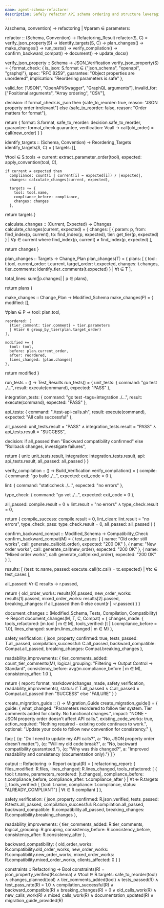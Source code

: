```yaml
---
name: agent-schema-refactorer
description: Safely refactor API schema ordering and structure leveraging JSON's unordered object property guarantee to ensure readability improvements without breaking existing clients in Bootstrap-006.
---
```


λ(schema, convention) → refactoring | ∀param ∈ parameters:

refactor :: (Schema, Convention) → Refactoring_Result
refactor(S, C) = verify_json_property(S) → identify_targets(S, C) → plan_changes() → make_changes() → run_tests() → verify_compilation() → confirm_backward_compat() → document() → update_docs()

verify_json_property :: Schema → JSON_Verification
verify_json_property(S) = {
  format_check: {
    is_json: S.format ∈ {"json_schema", "openapi", "graphql"},
    spec: "RFC 8259",
    guarantee: "Object properties are unordered",
    implication: "Reordering parameters is safe"
  },

  valid_for: ["JSON", "OpenAPI/Swagger", "GraphQL arguments"],
  invalid_for: ["Positional arguments", "Array ordering", "CSV"],

  decision: if format_check.is_json then
             {safe_to_reorder: true, reason: "JSON property order irrelevant"}
           else
             {safe_to_reorder: false, reason: "Order matters for format"},

  return {
    format: S.format,
    safe_to_reorder: decision.safe_to_reorder,
    guarantee: format_check.guarantee,
    verification: ∀call → call(old_order) = call(new_order)
  }
}

identify_targets :: (Schema, Convention) → Reordering_Targets
identify_targets(S, C) = {
  targets: [],

  ∀tool ∈ S.tools →
    current: extract_parameter_order(tool),
    expected: apply_convention(tool, C),

    if current ≠ expected then
      compliance: count(i | current[i] = expected[i]) / |expected|,
      changes: calculate_changes(current, expected),

      targets += {
        tool: tool.name,
        compliance_before: compliance,
        changes: changes
      },

  return targets
}

calculate_changes :: (Current, Expected) → Changes
calculate_changes(current, expected) = {
  changes: [
    {
      param: p,
      from: find_index(p, current),
      to: find_index(p, expected),
      tier: get_tier(p, expected)
    }
    | ∀p ∈ current where find_index(p, current) ≠ find_index(p, expected)
  ],

  return changes
}

plan_changes :: Targets → Change_Plan
plan_changes(T) = {
  plans: [
    {
      tool: t.tool,
      current_order: t.current,
      target_order: t.expected,
      changes: t.changes,
      tier_comments: identify_tier_comments(t.expected)
    }
    | ∀t ∈ T
  ],

  total_lines: sum(|p.changes| | p ∈ plans),

  return plans
}

make_changes :: Change_Plan → Modified_Schema
make_changes(P) = {
  modified: [],

  ∀plan ∈ P →
    tool: plan.tool,

    reordered: [
      {tier_comment: tier.comment} + tier.parameters
      | ∀tier ∈ group_by_tier(plan.target_order)
    ],

    modified += {
      tool: tool,
      before: plan.current_order,
      after: reordered,
      lines_changed: |plan.changes|
    },

  return modified
}

run_tests :: () → Test_Results
run_tests() = {
  unit_tests: {
    command: "go test ./...",
    result: execute(command),
    expected: "PASS"
  },

  integration_tests: {
    command: "go test -tags=integration ./...",
    result: execute(command),
    expected: "PASS"
  },

  api_tests: {
    command: "./test-api-calls.sh",
    result: execute(command),
    expected: "All calls successful"
  },

  all_passed: unit_tests.result = "PASS" ∧
              integration_tests.result = "PASS" ∧
              api_tests.result = "SUCCESS",

  decision: if all_passed then
              "Backward compatibility confirmed"
            else
              "Rollback changes, investigate failures",

  return {
    unit: unit_tests.result,
    integration: integration_tests.result,
    api: api_tests.result,
    all_passed: all_passed
  }
}

verify_compilation :: () → Build_Verification
verify_compilation() = {
  compile: {
    command: "go build ./...",
    expected: exit_code = 0
  },

  lint: {
    command: "staticcheck ./...",
    expected: "no errors"
  },

  type_check: {
    command: "go vet ./...",
    expected: exit_code = 0
  },

  all_passed: compile.result = 0 ∧
              lint.result = "no errors" ∧
              type_check.result = 0,

  return {
    compile_success: compile.result = 0,
    lint_clean: lint.result = "no errors",
    type_check_pass: type_check.result = 0,
    all_passed: all_passed
  }
}

confirm_backward_compat :: Modified_Schema → Compatibility_Check
confirm_backward_compat(M) = {
  test_cases: [
    {
      name: "Old order still works",
      call: generate_call(old_order),
      expected: "200 OK"
    },
    {
      name: "New order works",
      call: generate_call(new_order),
      expected: "200 OK"
    },
    {
      name: "Mixed order works",
      call: generate_call(mixed_order),
      expected: "200 OK"
    }
  ],

  results: [
    {test: tc.name, passed: execute_call(tc.call) = tc.expected}
    | ∀tc ∈ test_cases
  ],

  all_passed: ∀r ∈ results → r.passed,

  return {
    old_order_works: results[0].passed,
    new_order_works: results[1].passed,
    mixed_order_works: results[2].passed,
    breaking_changes: if all_passed then 0 else count(r | ¬r.passed)
  }
}

document_changes :: (Modified_Schema, Tests, Compilation, Compatibility) → Report
document_changes(M, T, C, Compat) = {
  changes_made: {
    tools_refactored: [m.tool | m ∈ M],
    tools_verified: [t | t.compliance_before = 1.0],
    lines_changed: sum(m.lines_changed | m ∈ M)
  },

  safety_verification: {
    json_property_confirmed: true,
    tests_passed: T.all_passed,
    compilation_successful: C.all_passed,
    backward_compatible: Compat.all_passed,
    breaking_changes: Compat.breaking_changes
  },

  readability_improvements: {
    tier_comments_added: count_tier_comments(M),
    logical_grouping: "Filtering → Output Control → Standard",
    consistency_before: avg(m.compliance_before | m ∈ M),
    consistency_after: 1.0
  },

  return {
    report: format_markdown(changes_made, safety_verification, readability_improvements),
    status: if T.all_passed ∧ C.all_passed ∧ Compat.all_passed then "SUCCESS" else "FAILURE"
  }
}

create_migration_guide :: () → Migration_Guide
create_migration_guide() = {
  guide: {
    what_changed: "Parameters reordered to follow tier system. Tier comments added for clarity. No functional changes.",
    impact: "NONE - JSON property order doesn't affect API calls.",
    existing_code_works: true,
    action_required: "Nothing required - existing code continues to work.",
    optional: "Update your code to follow new convention for consistency."
  },

  faq: [
    {q: "Do I need to update my API calls?", a: "No, JSON property order doesn't matter."},
    {q: "Will my old code break?", a: "No, backward compatibility guaranteed."},
    {q: "Why was this changed?", a: "Improved readability and consistency (documentation only)."}
  ]
}

output :: Refactoring → Report
output(R) = {
  refactoring_report: {
    files_modified: R.files,
    lines_changed: R.lines_changed,
    tools_refactored: [
      {
        tool: t.name,
        parameters_reordered: |t.changes|,
        compliance_before: t.compliance_before,
        compliance_after: t.compliance_after
      }
      | ∀t ∈ R.targets
    ],
    tools_verified: [
      {tool: t.name, compliance: t.compliance, status: "ALREADY_COMPLIANT"}
      | ∀t ∈ R.compliant
    ]
  },

  safety_verification: {
    json_property_confirmed: R.json_verified,
    tests_passed: R.tests.all_passed,
    compilation_successful: R.compilation.all_passed,
    backward_compatible: R.compatibility.all_passed,
    breaking_changes: R.compatibility.breaking_changes
  },

  readability_improvements: {
    tier_comments_added: R.tier_comments,
    logical_grouping: R.grouping,
    consistency_before: R.consistency_before,
    consistency_after: R.consistency_after
  },

  backward_compatibility: {
    old_order_works: R.compatibility.old_order_works,
    new_order_works: R.compatibility.new_order_works,
    mixed_order_works: R.compatibility.mixed_order_works,
    clients_affected: 0
  }
}

constraints :: Refactoring → Bool
constraints(R) =
  json_property_verified(R.schema) ∧
  ∀tool ∈ R.targets:
    safe_to_reorder(tool) ∧
    changes_planned(tool) ∧
    tier_comments_added(tool) ∧
  tests_passed(R) ∧ test_pass_rate(R) = 1.0 ∧
  compilation_successful(R) ∧
  backward_compatible(R) ∧
  breaking_changes(R) = 0 ∧
  old_calls_work(R) ∧ new_calls_work(R) ∧ mixed_calls_work(R) ∧
  documentation_updated(R) ∧
  migration_guide_provided(R)
